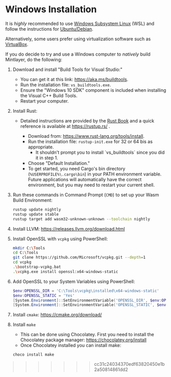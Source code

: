 # Windows Installation

It is _highly_ recommended to
use [Windows Subsystem Linux](https://docs.microsoft.com/en-us/windows/wsl/install-win10) (WSL)
and follow the instructions for [Ubuntu/Debian](README.md#####ubuntudebian).

Alternatively, some users prefer using virtualization software such as [VirtualBox](https://www.oracle.com/virtualization/technologies/vm/downloads/virtualbox-downloads.html).

If you do decide to try and use a Windows computer to _natively_ build Mintlayer, do the following:

1. Download and install "Build Tools for Visual Studio:"

   - You can get it at this link: https://aka.ms/buildtools.
   - Run the installation file: `vs_buildtools.exe`.
   - Ensure the "Windows 10 SDK" component is included when installing the Visual C++ Build Tools.
   - Restart your computer.

2. Install Rust:

   - Detailed instructions are provided by the
     [Rust Book](https://doc.rust-lang.org/book/ch01-01-installation.html#installing-rustup-on-windows)
     and a quick reference is available at <https://rustup.rs/> .

     - Download from: https://www.rust-lang.org/tools/install.
     - Run the installation file: `rustup-init.exe` for 32 or 64 bis as appropriate.
       - It shouldn't prompt you to install \`vs_buildtools\` since you did it in step 1.
     - Choose "Default Installation."
     - To get started, you need Cargo's bin directory (`%USERPROFILE%\.cargo\bin`) in your PATH
       environment variable. Future applications will automatically have the correct environment,
       but you may need to restart your current shell.

3. Run these commands in Command Prompt (`CMD`) to set up your Wasm Build Environment:

   ```bash
   rustup update nightly
   rustup update stable
   rustup target add wasm32-unknown-unknown --toolchain nightly
   ```

4. Install LLVM: https://releases.llvm.org/download.html

5. Install OpenSSL with `vcpkg` using PowerShell:

   ```bash
   mkdir C:\Tools
   cd C:\Tools
   git clone https://github.com/Microsoft/vcpkg.git --depth=1
   cd vcpkg
   .\bootstrap-vcpkg.bat
   .\vcpkg.exe install openssl:x64-windows-static
   ```

6. Add OpenSSL to your System Variables using PowerShell:

   ```powershell
   $env:OPENSSL_DIR = 'C:\Tools\vcpkg\installed\x64-windows-static'
   $env:OPENSSL_STATIC = 'Yes'
   [System.Environment]::SetEnvironmentVariable('OPENSSL_DIR', $env:OPENSSL_DIR, [System.EnvironmentVariableTarget]::User)
   [System.Environment]::SetEnvironmentVariable('OPENSSL_STATIC', $env:OPENSSL_STATIC, [System.EnvironmentVariableTarget]::User)
   ```

7. Install `cmake`: https://cmake.org/download/

8. Install `make`

   - This can be done using Chocolatey. First you need to install the Chocolatey package manager: https://chocolatey.org/install
   - Once Chocolatey installed you can install make:

   ```
   choco install make
   ```
>>>>>>> cc31c24034370edf63820450e1b2a50814861dd2
